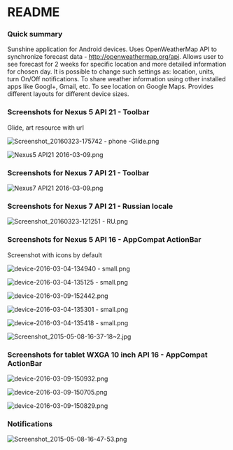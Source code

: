 # README #

### Quick summary ###

Sunshine application for Android devices. 
Uses OpenWeatherMap API to synchronize forecast data - http://openweathermap.org/api. Allows user to see forecast for 2 weeks for specific location and more detailed information for chosen day. 
It is possible to change such settings as: location, units, turn On/Off notifications.
To share weather information using other installed apps like Googl+, Gmail, etc. 
To see location on Google Maps.
Provides different layouts for different device sizes.

### Screenshots for Nexus 5 API 21 - Toolbar ###

Glide, art resource with url

![Screenshot_20160323-175742 - phone -Glide.png](https://bitbucket.org/repo/RjKoox/images/2785426715-Screenshot_20160323-175742%20-%20phone%20-Glide.png)

![Nexus5 API21 2016-03-09.png](https://bitbucket.org/repo/RjKoox/images/2350990598-Nexus5%20API21%202016-03-09.png)

### Screenshots for Nexus 7 API 21 - Toolbar ###

![Nexus7 API21 2016-03-09.png](https://bitbucket.org/repo/RjKoox/images/285104167-Nexus7%20API21%202016-03-09.png)

### Screenshots for Nexus 7 API 21 - Russian locale ###

![Screenshot_20160323-121251 - RU.png](https://bitbucket.org/repo/RjKoox/images/1621064626-Screenshot_20160323-121251%20-%20RU.png)

### Screenshots for Nexus 5 API 16 - AppCompat ActionBar ###

Screenshot with icons by default

![device-2016-03-04-134940 - small.png](https://bitbucket.org/repo/RjKoox/images/1093700792-device-2016-03-04-134940%20-%20small.png)

![device-2016-03-04-135125 - small.png](https://bitbucket.org/repo/RjKoox/images/3666479098-device-2016-03-04-135125%20-%20small.png)

![device-2016-03-09-152442.png](https://bitbucket.org/repo/RjKoox/images/3962930995-device-2016-03-09-152442.png)

![device-2016-03-04-135301 - small.png](https://bitbucket.org/repo/RjKoox/images/912781688-device-2016-03-04-135301%20-%20small.png)

![device-2016-03-04-135418 - small.png](https://bitbucket.org/repo/RjKoox/images/584094413-device-2016-03-04-135418%20-%20small.png)

![Screenshot_2015-05-08-16-37-18~2.jpg](https://bitbucket.org/repo/RjKoox/images/3793521772-Screenshot_2015-05-08-16-37-18~2.jpg)

### Screenshots for tablet WXGA 10 inch API 16 - AppCompat ActionBar ###

![device-2016-03-09-150932.png](https://bitbucket.org/repo/RjKoox/images/1912190177-device-2016-03-09-150932.png)

![device-2016-03-09-150705.png](https://bitbucket.org/repo/RjKoox/images/1469568493-device-2016-03-09-150705.png)

![device-2016-03-09-150829.png](https://bitbucket.org/repo/RjKoox/images/1532899468-device-2016-03-09-150829.png)

### Notifications ###

![Screenshot_2015-05-08-16-47-53.png](https://bitbucket.org/repo/RjKoox/images/320605929-Screenshot_2015-05-08-16-47-53.png)